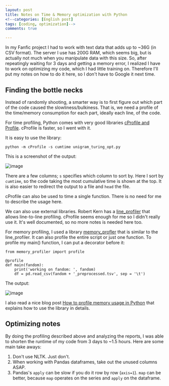 ```yaml
---
layout: post
title: Notes on Time & Memory optimization with Python
<!--categories: [English post]
tags: [coding, optimization]-->
comments: true

---
```


In my Fanfic project I had to work with text data that adds up to ~36G (in CSV format). The server I use has 200G RAM, which seems big, but is actually not much when you manipulate data with this size. So, after repeatingly waiting for 3 days and getting a memory error, I realized I have to work on optimizing my code, which I had little training on. Therefore I'll put my notes on how to do it here, so I don't have to Google it next time.





## Finding the bottle necks
Instead of randomly shooting, a smarter way is to first figure out which part of the code caused the slowliness/bulkiness. That is, we need a profile of the time/memory consumption for each part, ideally each line, of the code. 

For time profiling, Python comes with very good libraries [cProfile and Profile](https://docs.python.org/3.5/library/profile.html). cProfile is faster, so I went with it. 

It is easy to use the library:

`python -m cProfile -s cumtime unigram_turing_opt.py`

This is a screenshot of the output:

![image]({{site.baseurl}}/img/2017-03-25-time.png)

There are a few columns; `s` specifies which column to sort by. Here I sort by `cumtime`, so the code taking the most cumulative time is shown at the top. It is also easier to redirect the output to a file and `head` the file.

cProfile can also be used to time a single function. There is no need for me to describe the usage here.

We can also use external libraries. Robert Kern has a [line_profiler](https://github.com/rkern/line_profiler) that allows line-to-line profiling. cProfile seems enough for me so I didn't really use it. It's well documented, so no more notes is needed here too.

For memory profiling, I used a library [memory_profler](https://pypi.python.org/pypi/memory_profiler) that is similar to the line_profiler. It can also profile the entire script or just one function. To profile my main() function, I can put a decorator before it:

	from memory_profiler import profile

	@profile
	def main(fandom):
    	print('working on fandom: ', fandom)
    	df = pd.read_csv(fandom + '_preprocessed.tsv', sep = '\t')

The output:

![image]({{site.baseurl}}/img/2017-03-25-memory.png)

I also read a nice blog post [How to profile memory usage in Python](https://www.pluralsight.com/blog/tutorials/how-to-profile-memory-usage-in-python) that explains how to use the library in details.

## Optimizing notes
By doing the profiling described above and analyzing the reports, I was able to shorten the runtime of my code from 3 days to ~1.5 hours. Here are some main take aways:

1. Don't use NLTK. Just don't.
2. When working with Pandas dataframes, take out the unused columns ASAP.
3. Pandas's `apply` can be slow if you do it row by row (`axis=1`). `map` can be better, because `map` operates on the series and `apply` on the dataframe.
